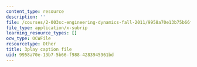 ```yaml
---
content_type: resource
description: ''
file: /courses/2-003sc-engineering-dynamics-fall-2011/9958a70e13b75b66f9884283945961bd_jROTMB142T0.srt
file_type: application/x-subrip
learning_resource_types: []
ocw_type: OCWFile
resourcetype: Other
title: 3play caption file
uid: 9958a70e-13b7-5b66-f988-4283945961bd
---
```

